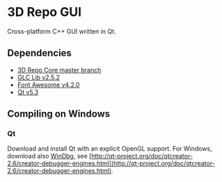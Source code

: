 3D Repo GUI
=========

Cross-platform C++ GUI written in Qt.

## Dependencies

- [3D Repo Core master branch](https://github.com/3drepo/3drepocore)
- [GLC Lib v2.5.2](https://github.com/laumaya/GLC_lib/tree/Version_2_5_2)
- [Font Awesome v4.2.0](https://github.com/FortAwesome/Font-Awesome/tree/v4.2.0)
- [Qt v5.3](https://qt.gitorious.org/qt)

## Compiling on Windows

### Qt

Download and install Qt with an explicit OpenGL support.
For Windows, download also [WinDbg](http://msdn.microsoft.com/en-us/windows/hardware/hh852365), see [http://qt-project.org/doc/qtcreator-2.6/creator-debugger-engines.html](http://qt-project.org/doc/qtcreator-2.6/creator-debugger-engines.html).


